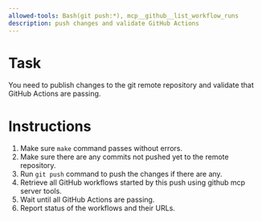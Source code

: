 ```yaml
---
allowed-tools: Bash(git push:*), mcp__github__list_workflow_runs
description: push changes and validate GitHub Actions
---
```


# Task
You need to publish changes to the git remote repository and validate that GitHub Actions are passing.

# Instructions
1. Make sure `make` command passes without errors.
2. Make sure there are any commits not pushed yet to the remote repository.
3. Run `git push` command to push the changes if there are any.
4. Retrieve all GitHub workflows started by this push using github mcp server tools.
5. Wait until all GitHub Actions are passing.
6. Report status of the workflows and their URLs.
